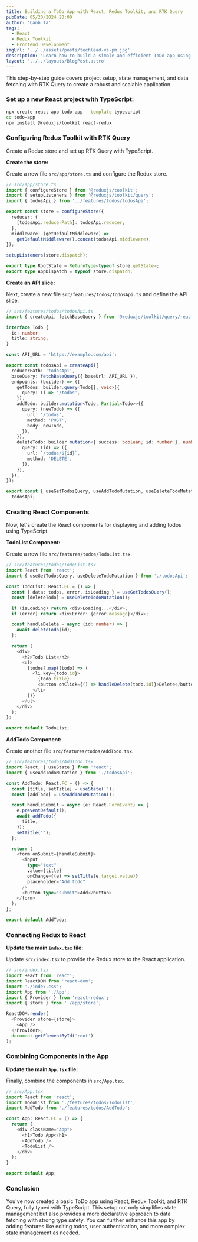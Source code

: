 ```yaml
---
title: Building a ToDo App with React, Redux Toolkit, and RTK Query
pubDate: 05/20/2024 20:00
author: 'Canh Ta'
tags:
  - React
  - Redux Toolkit
  - Frontend Development
imgUrl: '../../assets/posts/techlead-vs-pm.jpg'
description: 'Learn how to build a simple and efficient ToDo app using React, Redux Toolkit, and RTK Query.'
layout: '../../layouts/BlogPost.astro'
---
```


This step-by-step guide covers project setup, state management, and data fetching with RTK Query to create a robust and scalable application.

### Set up a new React project with TypeScript:

```bash
npx create-react-app todo-app --template typescript
cd todo-app
npm install @reduxjs/toolkit react-redux
```

### Configuring Redux Toolkit with RTK Query

Create a Redux store and set up RTK Query with TypeScript.

**Create the store:**

Create a new file `src/app/store.ts` and configure the Redux store.

```typescript
// src/app/store.ts
import { configureStore } from '@reduxjs/toolkit';
import { setupListeners } from '@reduxjs/toolkit/query';
import { todosApi } from '../features/todos/todosApi';

export const store = configureStore({
  reducer: {
    [todosApi.reducerPath]: todosApi.reducer,
  },
  middleware: (getDefaultMiddleware) =>
    getDefaultMiddleware().concat(todosApi.middleware),
});

setupListeners(store.dispatch);

export type RootState = ReturnType<typeof store.getState>;
export type AppDispatch = typeof store.dispatch;
```

**Create an API slice:**

Next, create a new file `src/features/todos/todosApi.ts` and define the API slice.

```typescript
// src/features/todos/todosApi.ts
import { createApi, fetchBaseQuery } from '@reduxjs/toolkit/query/react';

interface Todo {
  id: number;
  title: string;
}

const API_URL = 'https://example.com/api';

export const todosApi = createApi({
  reducerPath: 'todosApi',
  baseQuery: fetchBaseQuery({ baseUrl: API_URL }),
  endpoints: (builder) => ({
    getTodos: builder.query<Todo[], void>({
      query: () => '/todos',
    }),
    addTodo: builder.mutation<Todo, Partial<Todo>>({
      query: (newTodo) => ({
        url: '/todos',
        method: 'POST',
        body: newTodo,
      }),
    }),
    deleteTodo: builder.mutation<{ success: boolean; id: number }, number>({
      query: (id) => ({
        url: `/todos/${id}`,
        method: 'DELETE',
      }),
    }),
  }),
});

export const { useGetTodosQuery, useAddTodoMutation, useDeleteTodoMutation } =
  todosApi;
```

### Creating React Components

Now, let's create the React components for displaying and adding todos using TypeScript.

**TodoList Component:**

Create a new file `src/features/todos/TodoList.tsx`.

```typescript
// src/features/todos/TodoList.tsx
import React from 'react';
import { useGetTodosQuery, useDeleteTodoMutation } from './todosApi';

const TodoList: React.FC = () => {
  const { data: todos, error, isLoading } = useGetTodosQuery();
  const [deleteTodo] = useDeleteTodoMutation();

  if (isLoading) return <div>Loading...</div>;
  if (error) return <div>Error: {error.message}</div>;

  const handleDelete = async (id: number) => {
    await deleteTodo(id);
  };

  return (
    <div>
      <h2>Todo List</h2>
      <ul>
        {todos?.map((todo) => (
          <li key={todo.id}>
            {todo.title}
            <button onClick={() => handleDelete(todo.id)}>Delete</button>
          </li>
        ))}
      </ul>
    </div>
  );
};

export default TodoList;
```

**AddTodo Component:**

Create another file `src/features/todos/AddTodo.tsx`.

```typescript
// src/features/todos/AddTodo.tsx
import React, { useState } from 'react';
import { useAddTodoMutation } from './todosApi';

const AddTodo: React.FC = () => {
  const [title, setTitle] = useState('');
  const [addTodo] = useAddTodoMutation();

  const handleSubmit = async (e: React.FormEvent) => {
    e.preventDefault();
    await addTodo({
      title,
    });
    setTitle('');
  };

  return (
    <form onSubmit={handleSubmit}>
      <input
        type="text"
        value={title}
        onChange={(e) => setTitle(e.target.value)}
        placeholder="Add todo"
      />
      <button type="submit">Add</button>
    </form>
  );
};

export default AddTodo;
```

### Connecting Redux to React

**Update the main `index.tsx` file:**

Update `src/index.tsx` to provide the Redux store to the React application.

```typescript
// src/index.tsx
import React from 'react';
import ReactDOM from 'react-dom';
import './index.css';
import App from './App';
import { Provider } from 'react-redux';
import { store } from './app/store';

ReactDOM.render(
  <Provider store={store}>
    <App />
  </Provider>,
  document.getElementById('root')
);
```

### Combining Components in the App

**Update the main `App.tsx` file:**

Finally, combine the components in `src/App.tsx`.

```typescript
// src/App.tsx
import React from 'react';
import TodoList from './features/todos/TodoList';
import AddTodo from './features/todos/AddTodo';

const App: React.FC = () => {
  return (
    <div className="App">
      <h1>Todo App</h1>
      <AddTodo />
      <TodoList />
    </div>
  );
}

export default App;
```

### Conclusion

You've now created a basic ToDo app using React, Redux Toolkit, and RTK Query, fully typed with TypeScript. This setup not only simplifies state management but also provides a more declarative approach to data fetching with strong type safety. You can further enhance this app by adding features like editing todos, user authentication, and more complex state management as needed.
